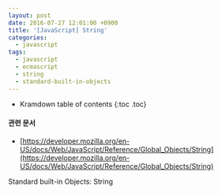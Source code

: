 ```yaml
---
layout: post
date: 2016-07-27 12:01:00 +0900
title: '[JavaScript] String'
categories:
  - javascript
tags:
  - javascript
  - ecmascript
  - string
  - standard-built-in-objects
---
```


* Kramdown table of contents
{:toc .toc}

#### 관련 문서

- [https://developer.mozilla.org/en-US/docs/Web/JavaScript/Reference/Global_Objects/String](https://developer.mozilla.org/en-US/docs/Web/JavaScript/Reference/Global_Objects/String)

Standard built-in Objects: String
